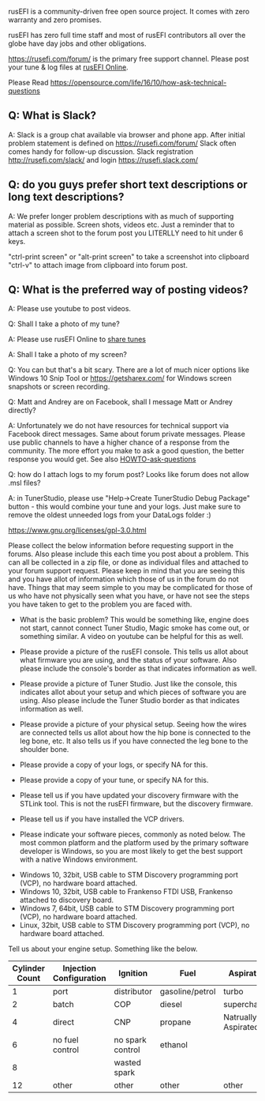 
rusEFI is a community-driven free open source project. It comes with zero warranty and zero promises.

rusEFI has zero full time staff and most of rusEFI contributors all over the globe have day jobs and other obligations.

https://rusefi.com/forum/ is the primary free support channel. Please post your tune & log files at [rusEFI Online](Online).

Please Read https://opensource.com/life/16/10/how-ask-technical-questions

## Q: What is Slack?

A: Slack is a group chat available via browser and phone app. After initial problem statement is defined on https://rusefi.com/forum/ Slack often comes handy for follow-up discussion. Slack registration http://rusefi.com/slack/ and login https://rusefi.slack.com/

## Q: do you guys prefer short text descriptions or long text descriptions?

A: We prefer longer problem descriptions with as much of supporting material as possible. Screen shots, videos etc.
Just a reminder that to attach a screen shot to the forum post you LITERLLY need to hit under 6 keys.

"ctrl-print screen" or "alt-print screen" to take a screenshot into clipboard
"ctrl-v" to attach image from clipboard into forum post.


## Q: What is the preferred way of posting videos?

A: Please use youtube to post videos.

Q: Shall I take a photo of my tune?

A: Please use rusEFI Online to [share tunes](HOWTO-upload-tune)

A: Shall I take a photo of my screen?

Q: You can but that's a bit scary. There are a lot of much nicer options like Windows 10 Snip Tool or https://getsharex.com/ for Windows screen snapshots or screen recording.

Q: Matt and Andrey are on Facebook, shall I message Matt or Andrey directly?

A: Unfortunately we do not have resources for technical support via Facebook direct messages.
Same about forum private messages. Please use public channels to have a higher chance of a response from the community. The more effort you make to ask a good question, the better response you would get. See also [HOWTO-ask-questions](HOWTO-ask-questions)

Q: how do I attach logs to my forum post? Looks like forum does not allow .msl files?

A: in TunerStudio, please use "Help->Create TunerStudio Debug Package" button - this would combine your tune and your logs.
Just make sure to remove the oldest unneeded logs from your DataLogs folder :) 

https://www.gnu.org/licenses/gpl-3.0.html

 Please collect the below information before requesting support in the forums. Also please include this each time you post about a problem. This can all be collected in a zip file, or done as individual files and attached to your forum support request. Please keep in mind that you are seeing this and you have allot of information which those of us in the forum do not have. Things that may seem simple to you may be complicated for those of us who have not physically seen what you have, or have not see the steps you have taken to get to the problem you are faced with.

- What is the basic problem? This would be something like, engine does not start, cannot connect Tuner Studio, Magic smoke has come out, or something similar. A video on youtube can be helpful for this as well. 

- Please provide a picture of the rusEFI console. This tells us allot about what firmware you are using, and the status of your software. Also please include the console's border as that indicates information as well. 

- Please provide a picture of Tuner Studio. Just like the console, this indicates allot about your setup and which pieces of software you are using. Also please include the Tuner Studio border as that indicates information as well. 

- Please provide a picture of your physical setup. Seeing how the wires are connected tells us allot about how the hip bone is connected to the leg bone, etc. It also tells us if you have connected the leg bone to the shoulder bone. 

- Please provide a copy of your logs, or specify NA for this. 

- Please provide a copy of your tune, or specify NA for this. 

- Please tell us if you have updated your discovery firmware with the STLink tool. This is not the rusEFI firmware, but the discovery firmware. 

- Please tell us if you have installed the VCP drivers. 

- Please indicate your software pieces, commonly as noted below. The most common platform and the platform used by the primary software developer is Windows, so you are most likely to get the best support with a native Windows environment. 

* Windows 10, 32bit, USB cable to STM Discovery programming port (VCP), no hardware board attached. 
* Windows 10, 32bit, USB cable to Frankenso FTDI USB, Frankenso attached to discovery board. 
* Windows 7, 64bit, USB cable to STM Discovery programming port (VCP), no hardware board attached. 
* Linux, 32bit, USB cable to STM Discovery programming port (VCP), no hardware board attached. 

Tell us about your engine setup. Something like the below. 

|Cylinder Count|Injection Configuration|Ignition|Fuel|Aspiration|
|-|-|-|-|-|
|1|port|distributor|gasoline/petrol|turbo|
|2|batch|COP|diesel|supercharger|
|4|direct|CNP|propane|Natrually Aspirated|
|6|no fuel control|no spark control|ethanol|
|8||wasted spark|
|12|other|other|other|other|
